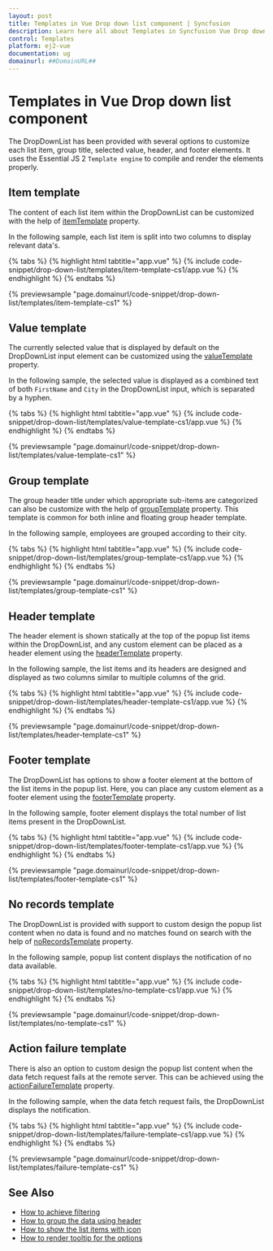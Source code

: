 ```yaml
---
layout: post
title: Templates in Vue Drop down list component | Syncfusion
description: Learn here all about Templates in Syncfusion Vue Drop down list component of Syncfusion Essential JS 2 and more.
control: Templates 
platform: ej2-vue
documentation: ug
domainurl: ##DomainURL##
---
```


# Templates in Vue Drop down list component

The DropDownList has been provided with several options to customize each list item, group title, selected value, header, and footer elements. It uses the Essential JS 2 `Template engine` to compile and render the elements properly.

## Item template

The content of each list item within the DropDownList can be customized with the help of [itemTemplate](https://ej2.syncfusion.com/vue/documentation/api/drop-down-list/#itemtemplate) property.

In the following sample, each list item is split into two columns to display relevant data's.

{% tabs %}
{% highlight html tabtitle="app.vue" %}
{% include code-snippet/drop-down-list/templates/item-template-cs1/app.vue %}
{% endhighlight %}
{% endtabs %}
        
{% previewsample "page.domainurl/code-snippet/drop-down-list/templates/item-template-cs1" %}

## Value template

The currently selected value that is displayed by default on the DropDownList input element can be customized using the [valueTemplate](https://ej2.syncfusion.com/vue/documentation/api/drop-down-list/#valuetemplate) property.

In the following sample, the selected value is displayed as a combined text of both `FirstName` and `City` in the DropDownList input, which is separated by a hyphen.

{% tabs %}
{% highlight html tabtitle="app.vue" %}
{% include code-snippet/drop-down-list/templates/value-template-cs1/app.vue %}
{% endhighlight %}
{% endtabs %}
        
{% previewsample "page.domainurl/code-snippet/drop-down-list/templates/value-template-cs1" %}

## Group template

The group header title under which appropriate sub-items are categorized can also be customize with the help of [groupTemplate](https://ej2.syncfusion.com/vue/documentation/api/drop-down-list/#grouptemplate) property. This template is common for both inline and floating group header template.

In the following sample, employees are grouped according to their city.

{% tabs %}
{% highlight html tabtitle="app.vue" %}
{% include code-snippet/drop-down-list/templates/group-template-cs1/app.vue %}
{% endhighlight %}
{% endtabs %}
        
{% previewsample "page.domainurl/code-snippet/drop-down-list/templates/group-template-cs1" %}

## Header template

The header element is shown statically at the top of the popup list items within the DropDownList, and any custom element can be placed as a header element using the [headerTemplate](https://ej2.syncfusion.com/vue/documentation/api/drop-down-list/#headertemplate) property.

In the following sample, the list items and its headers are designed and displayed as two columns similar to multiple columns of the grid.

{% tabs %}
{% highlight html tabtitle="app.vue" %}
{% include code-snippet/drop-down-list/templates/header-template-cs1/app.vue %}
{% endhighlight %}
{% endtabs %}
        
{% previewsample "page.domainurl/code-snippet/drop-down-list/templates/header-template-cs1" %}

## Footer template

The DropDownList has options to show a footer element at the bottom of the list items in the popup list. Here, you can place any custom element as a footer element using the [footerTemplate](https://ej2.syncfusion.com/vue/documentation/api/drop-down-list/#footertemplate) property.

In the following sample, footer element displays the total number of list items present in the DropDownList.

{% tabs %}
{% highlight html tabtitle="app.vue" %}
{% include code-snippet/drop-down-list/templates/footer-template-cs1/app.vue %}
{% endhighlight %}
{% endtabs %}
        
{% previewsample "page.domainurl/code-snippet/drop-down-list/templates/footer-template-cs1" %}

## No records template

The DropDownList is provided with support to custom design the popup list content when no data is found and no matches found on search with the help of [noRecordsTemplate](https://ej2.syncfusion.com/vue/documentation/api/drop-down-list/#norecordstemplate) property.

In the following sample, popup list content displays the notification of no data available.

{% tabs %}
{% highlight html tabtitle="app.vue" %}
{% include code-snippet/drop-down-list/templates/no-template-cs1/app.vue %}
{% endhighlight %}
{% endtabs %}
        
{% previewsample "page.domainurl/code-snippet/drop-down-list/templates/no-template-cs1" %}

## Action failure template

There is also an option to custom design the popup list content when the data fetch request fails at the remote server. This can be achieved using the [actionFailureTemplate](https://ej2.syncfusion.com/vue/documentation/api/drop-down-list/#actionfailuretemplate) property.

In the following sample, when the data fetch request fails, the DropDownList displays the notification.

{% tabs %}
{% highlight html tabtitle="app.vue" %}
{% include code-snippet/drop-down-list/templates/failure-template-cs1/app.vue %}
{% endhighlight %}
{% endtabs %}
        
{% previewsample "page.domainurl/code-snippet/drop-down-list/templates/failure-template-cs1" %}

## See Also

* [How to achieve filtering](./filtering/)
* [How to group the data using header](./grouping/)
* [How to show the list items with icon](./how-to/icons-support/)
* [How to render tooltip for the options](./how-to/tooltip/)